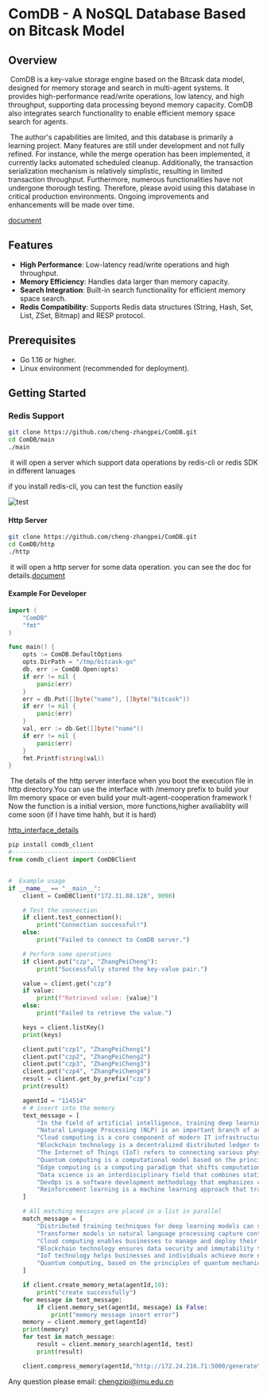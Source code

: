 # ComDB - A NoSQL Database Based on Bitcask Model

## Overview

​	ComDB is a key-value storage engine based on the Bitcask data model, designed for memory storage and search in multi-agent systems. It provides high-performance read/write operations, low latency, and high throughput, supporting data processing beyond memory capacity. ComDB also integrates search functionality to enable efficient memory space search for agents.

​	The author's capabilities are limited, and this database is primarily a learning project. Many features are still under development and not fully refined. For instance, while the merge operation has been implemented, it currently lacks automated scheduled cleanup. Additionally, the transaction serialization mechanism is relatively simplistic, resulting in limited transaction throughput. Furthermore, numerous functionalities have not undergone thorough testing. Therefore, please avoid using this database in critical production environments. Ongoing improvements and enhancements will be made over time.

[document](https://github.com/cheng-zhangpei/ComDB/tree/main/doc/doc.md)

## Features

- **High Performance**: Low-latency read/write operations and high throughput.
- **Memory Efficiency**: Handles data larger than memory capacity.
- **Search Integration**: Built-in search functionality for efficient memory space search.
- **Redis Compatibility**: Supports Redis data structures (String, Hash, Set, List, ZSet, Bitmap) and RESP protocol.

## Prerequisites

- Go 1.16 or higher.
- Linux environment (recommended for deployment).

## Getting Started

### Redis Support

```sh
git clone https://github.com/cheng-zhangpei/ComDB.git
cd ComDB/main
./main
```

​	it will open a server which support data operations by redis-cli or redis SDK in different lanuages

if you install redis-cli, you can test the function easily

![test](../image/redis-test.png)

#### Http Server

```sh
git clone https://github.com/cheng-zhangpei/ComDB.git
cd ComDB/http
./http
```

​	it will open a http server for some data operation. you can see the doc for details.[document](https://github.com/cheng-zhangpei/ComDB/tree/main/doc/doc.md)

#### Example For Developer

```go
import (
	"ComDB"
	"fmt"
)

func main() {
	opts := ComDB.DefaultOptions
	opts.DirPath = "/tmp/bitcask-go"
	db, err := ComDB.Open(opts)
	if err != nil {
		panic(err)
	}
	err = db.Put([]byte("name"), []byte("bitcask"))
	if err != nil {
		panic(err)
	}
	val, err := db.Get([]byte("name"))
	if err != nil {
		panic(err)
	}
	fmt.Printf(string(val))
}
```

​	The details of the http server interface when you boot the execution file in http directory.You can use the interface with /memory prefix to build your llm memory space or even build your mult-agent-cooperation framework !  Now the function is a initial version, more functions,higher availiablity will come soon (if I have time hahh, but it is hard)

[http_interface_details](https://github.com/cheng-zhangpei/ComDB/tree/main/doc/interface.md)

```python
pip install comdb_client
#-----------------------------
from comdb_client import ComDBClient


#  Example usage
if __name__ == "__main__":
    client = ComDBClient("172.31.88.128", 9090)

    # Test the connection
    if client.test_connection():
        print("Connection successful!")
    else:
        print("Failed to connect to ComDB server.")

    # Perform some operations
    if client.put("czp", "ZhangPeiCheng"):
        print("Successfully stored the key-value pair.")

    value = client.get("czp")
    if value:
        print(f"Retrieved value: {value}")
    else:
        print("Failed to retrieve the value.")

    keys = client.listKey()
    print(keys)

    client.put("czp1", "ZhangPeiCheng1")
    client.put("czp2", "ZhangPeiCheng2")
    client.put("czp3", "ZhangPeiCheng3")
    client.put("czp4", "ZhangPeiCheng4")
    result = client.get_by_prefix("czp")
    print(result)

    agentId = "114514"
    # # insert into the memory 
    text_message = [
        "In the field of artificial intelligence, training deep learning models requires a large amount of data and computational resources. To improve model performance, researchers often use distributed training techniques, distributing tasks across multiple GPUs or TPUs for parallel processing. This approach can significantly reduce training time, but it also introduces challenges related to data synchronization and communication overhead.",
        "Natural Language Processing (NLP) is an important branch of artificial intelligence, focusing on enabling computers to understand and generate human language. In recent years, Transformer-based models (such as BERT and GPT) have made significant progress in NLP tasks. These models capture contextual information in text through self-attention mechanisms, leading to outstanding performance in various tasks.",
        "Cloud computing is a core component of modern IT infrastructure, allowing users to access computing resources, storage, and applications over the internet. Cloud service providers (such as AWS, Azure, and Google Cloud) offer elastic scaling and pay-as-you-go models, enabling businesses to manage and deploy their IT resources more efficiently.",
        "Blockchain technology is a decentralized distributed ledger technology widely used in cryptocurrencies (such as Bitcoin and Ethereum). Blockchain ensures data security and immutability through cryptographic algorithms, while achieving decentralized trust mechanisms through consensus mechanisms (such as PoW and PoS).",
        "The Internet of Things (IoT) refers to connecting various physical devices through the internet, enabling them to communicate and collaborate with each other. IoT technology has broad applications in smart homes, industrial automation, and smart cities. Through sensors and data analysis, IoT helps businesses and individuals achieve more efficient resource management and decision-making support.",
        "Quantum computing is a computational model based on the principles of quantum mechanics, with the potential to surpass classical computers. Quantum bits (qubits) can exist in multiple states simultaneously, allowing quantum computers to process large amounts of data in parallel. Although quantum computing is still in its early stages, it shows great promise in fields such as cryptography, materials science, and drug development.",
        "Edge computing is a computing paradigm that shifts computational tasks from centralized cloud systems to edge devices closer to the data source. Edge computing can reduce data transmission latency, improve real-time performance, and lower bandwidth consumption. It has significant applications in autonomous driving, industrial IoT, and smart cities.",
        "Data science is an interdisciplinary field that combines statistics, computer science, and domain knowledge to extract valuable insights from data. Data scientists use machine learning, data mining, and visualization tools to analyze data, helping businesses make data-driven decisions. Data science has wide applications in finance, healthcare, and marketing.",
        "DevOps is a software development methodology that emphasizes collaboration and automation between development and operations teams. Through continuous integration, continuous delivery, and automated testing, DevOps can significantly improve the efficiency and quality of software development. The DevOps culture also encourages rapid iteration and continuous improvement to meet rapidly changing market demands.",
        "Reinforcement learning is a machine learning approach that trains agents through trial and error and reward mechanisms. Reinforcement learning has broad applications in game AI, robotics control, and autonomous driving. Unlike supervised and unsupervised learning, reinforcement learning does not require pre-labeled data but learns optimal strategies through interaction with the environment."
    ]

    # All matching messages are placed in a list in parallel
    match_message = [
        "Distributed training techniques for deep learning models can significantly reduce training time but also introduce challenges related to data synchronization and communication overhead. Optimizing the efficiency of distributed training is an important research direction.",
        "Transformer models in natural language processing capture contextual information in text through self-attention mechanisms, leading to outstanding performance in various tasks. BERT and GPT are representative models in this field.",
        "Cloud computing enables businesses to manage and deploy their IT resources more efficiently through elastic scaling and pay-as-you-go models. AWS, Azure, and Google Cloud are major cloud service providers.",
        "Blockchain technology ensures data security and immutability through cryptographic algorithms, while achieving decentralized trust mechanisms through consensus mechanisms. Bitcoin and Ethereum are typical applications of blockchain technology.",
        "IoT technology helps businesses and individuals achieve more efficient resource management and decision-making support through sensors and data analysis. Smart homes and smart cities are important application scenarios for IoT.",
        "Quantum computing, based on the principles of quantum mechanics, has the potential to surpass classical computers. Quantum bits can exist in multiple states simultaneously, enabling quantum computers to process large amounts of data in parallel."
    ]

    if client.create_memory_meta(agentId,10):
        print("create successfully")
    for message in text_message:
        if client.memory_set(agentId, message) is False:
            print("memory message insert error")
    memory = client.memory_get(agentId)
    print(memory)
    for test in match_message:
        result = client.memory_search(agentId, test)
        print(result)

    client.compress_memory(agentId,"http://172.24.216.71:5000/generate")
```

Any question please email:   chengzipi@jmu.edu.cn